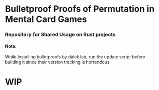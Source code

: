 Bulletproof Proofs of Permutation in Mental Card Games
===========
### Repository for Shared Usage on Rust projects

#### Note:
While Installing bulletproofs by dalek lab, run the update script before building it since their version tracking is horrendous.
# WIP
